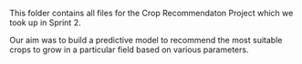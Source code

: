 This folder contains all files for the Crop Recommendaton Project which we took up in Sprint 2.

Our aim was to build a predictive model to recommend the most suitable crops to grow in a particular field based on various parameters.

